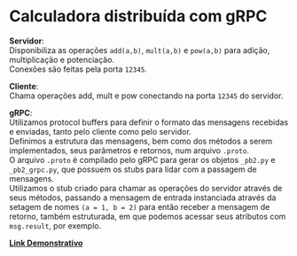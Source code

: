 # Calculadora distribuída com gRPC

**Servidor**:  
Disponibiliza as operações ```add(a,b)```, ```mult(a,b)``` e ```pow(a,b)``` para adição, multiplicação e potenciação.  
Conexões são feitas pela porta ```12345```.  

**Cliente**:  
Chama operações add, mult e pow conectando na porta ```12345``` do servidor.

**gRPC**:  
Utilizamos protocol buffers para definir o formato das mensagens recebidas e enviadas, tanto pelo cliente como pelo servidor.  
Definimos a estrutura das mensagens, bem como dos métodos a serem implementados, seus parâmetros e retornos, num arquivo ```.proto```.  
O arquivo ```.proto``` é compilado pelo gRPC para gerar os objetos ```_pb2.py``` e ```_pb2_grpc.py```, que possuem os stubs para lidar com a passagem de mensagens.  
Utilizamos o stub criado para chamar as operações do servidor através de seus métodos, passando a mensagem de entrada instanciada através da setagem de nomes ```(a = 1, b = 2)``` para então receber a mensagem de retorno, também estruturada, em que podemos acessar seus atributos com ```msg.result```, por exemplo.

[**Link Demonstrativo**](https://youtu.be/bNRKtJU8DXQ)
